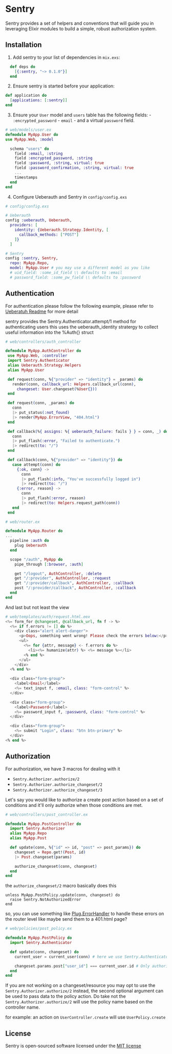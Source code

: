 # Sentry

Sentry provides a set of helpers and conventions that will guide you in leveraging Elixir modules to build a simple, robust authorization system.


## Installation
  1. Add sentry to your list of dependencies in `mix.exs`:

  ```elixir
    def deps do
      [{:sentry, "~> 0.1.0"}]
    end
  ```

  2. Ensure sentry is started before your application:

  ```elixir
  def application do
    [applications: [:sentry]]
  end
  ```

  3. Ensure your `User` model and `users` table has the following fields:
    - `:encrypted_password`
    - `email`
    - and a virtual `password` field.

  ```elixir
  # web/models/user.ex
  defmodule MyApp.User do
  use MyApp.Web, :model

    schema "users" do
      field :email, :string
      field :encrypted_password, :string
      field :password, :string, virtual: true
      field :password_confirmation, :string, virtual: true
      ...
      timestamps
    end
  end
  ```

  4. Configure Ueberauth and Sentry in `config/config.exs`
  ```elixir
  # config/config.exs

  # Ueberauth
  config :ueberauth, Ueberauth,
    providers: [
      identity: {Ueberauth.Strategy.Identity, [
        callback_methods: ["POST"]
      ]}
    ]

  # Sentry
  config :sentry, Sentry,
    repo: MyApp.Repo,
    model: MyApp.User # you may use a different model as you like
    # uid_field: :some_id_field \\ defaults to :email
    # password_field: :some_pw_field \\ defaults to :password
  ```

## Authentication
 For authentication please follow the following example, please refer to [Ueberatuh Readme](https://github.com/ueberauth/ueberauth) for more detail

 sentry provides the Sentry.Authenticator.attempt/1 method for authenticating users
 this uses the ueberauth_identity stratergy to collect useful information into
 the %Auth{} struct

 ```elixir
 # web/controllers/auth_controller

 defmodule MyApp.AuthController do
  use MyApp.Web, :controller
  import Sentry.Authenticator
  alias Ueberauth.Strategy.Helpers
  alias MyApp.User

  def request(conn, %{"provider" => "identity"} = _params) do
    render(conn, callback_url: Helpers.callback_url(conn),
      changeset: User.changeset(%User{}))
  end

  def request(conn, _params) do
    conn
    |> put_status(:not_found)
    |> render(MyApp.ErrorView, "404.html")
  end

  def callback(%{ assigns: %{ ueberauth_failure: fails } } = conn, _) do
    conn
    |> put_flash(:error, "Failed to authenticate.")
    |> redirect(to: "/")
  end

  def callback(conn, %{"provider" => "identity"}) do
    case attempt(conn) do
      {:ok, conn} ->
        conn
        |> put_flash(:info, "You've successfully logged in")
        |> redirect(to: "/")
      {:error, reason} ->
        conn
        |> put_flash(:error, reason)
        |> redirect(to: Helpers.request_path(conn))
    end
  end
  ```

  ```elixir
  # web/router.ex

  defmodule MyApp.Router do
  ...
    pipeline :auth do
      plug Ueberauth
    end

    scope "/auth", MyApp do
      pipe_through [:browser, :auth]

      get "/logout", AuthController, :delete
      get "/:provider", AuthController, :request
      get "/:provider/callback", AuthController, :callback
      post "/:provider/callback", AuthController, :callback
    end
  end
  ```

  And last but not least the view

  ```elixir
  # web/templates/auth/request.html.eex
  <%= form_for @changeset, @callback_url, fn f -> %>
    <%= if f.errors != [] do %>
      <div class="alert alert-danger">
        <p>Oops, something went wrong! Please check the errors below:</p>
        <ul>
          <%= for {attr, message} <- f.errors do %>
            <li><%= humanize(attr) %> <%= message %></li>
          <% end %>
        </ul>
      </div>
    <% end %>

    <div class="form-group">
      <label>Email</label>
      <%= text_input f, :email, class: "form-control" %>
    </div>

    <div class="form-group">
      <label>Password</label>
      <%= password_input f, :password, class: "form-control" %>
    </div>

    <div class="form-group">
      <%= submit "Login", class: "btn btn-primary" %>
    </div>
  <% end %>
  ```

## Authorization
For authorization, we have 3 macros for dealing with it
 - `Sentry.Authorizer.authorize/2`
 - `Sentry.Authorizer.authorize_changeset/2`
 - `Sentry.Authorizer.authorize_changeset/3`

Let's say you would like to authorize a create post action based on a set of conditions
and it'll only authorize when those conditions are met.

```elixir
# web/controllers/post_controller.ex

defmodule MyApp.PostController do
  import Sentry.Authorizer
  alias MyApp.Repo
  alias MyApp.Post

  def update(conn, %{"id" => id, "post" => post_params}) do
    changeset = Repo.get!(Post, id)
    |> Post.changeset(params)

    authorize_changeset(conn, changeset)
  end
end
```

the `authorize_changeset/2` macro basically does this

```
unless MyApp.PostPolicy.update(conn, changeset) do
  raise Sentry.NotAuthorizedError
end
```

so, you can use something like [Plug.ErrorHandler](http://hexdocs.pm/plug/Plug.ErrorHandler.html) to handle these errors on the router level like maybe send them to a 401.html page?

```elixir
# web/policies/post_policy.ex

defmodule MyApp.PostPolicy do
  import Sentry.Authenticator

  def update(conn, changeset) do
    current_user = current_user(conn) # here we use Sentry.Authenticator.current_user helper to get the current user in the session

    changeset.params.post["user_id"] === current_user.id # Only authorize when the post belongs to the current user
  end
end
```

If you are not working on a changeset/resource you may opt to use the `Sentry.Authorizer.authorize/2` instead, the second optional argument can be used to pass data to the policy action. Do take not the `Sentry.Authorizer.authorize/2` will use the policy name based on the controller name.

for example: an action on `UserController.create` will use `UserPolicy.create`

## License

Sentry is open-sourced software licensed under the [MIT license](http://opensource.org/licenses/MIT)
